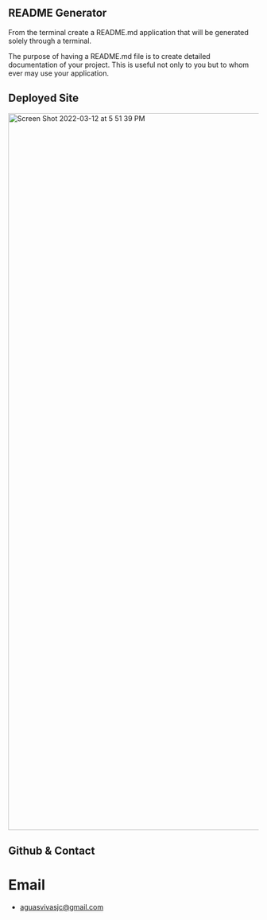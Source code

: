 ## README Generator 

From the terminal create a README.md application that will be generated solely through a terminal.

The purpose of having a README.md file is to create detailed documentation of your project. 
This is useful not only to you but to whom ever may use your application. 


## Deployed Site 

<img width="1440" alt="Screen Shot 2022-03-12 at 5 51 39 PM" src="https://user-images.githubusercontent.com/94660524/158038053-b8db549f-fc04-4e45-9f07-48777330e89b.png">



## Github & Contact 

#

# Email 
* aguasvivasjc@gmail.com
